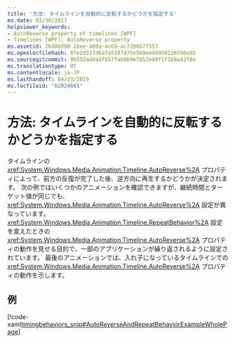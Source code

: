 ```yaml
---
title: '方法: タイムラインを自動的に反転するかどうかを指定する'
ms.date: 03/30/2017
helpviewer_keywords:
- AutoReverse property of timelines [WPF]
- Timelines [WPF], AutoReverse property
ms.assetid: 1648dd90-1bee-409a-ac69-ac729867f557
ms.openlocfilehash: 0fe2d337d8afa5197475e5b9ee40950226596e8b
ms.sourcegitcommit: 9b552addadfb57fab0b9e7852ed4f1f1b8a42f8e
ms.translationtype: HT
ms.contentlocale: ja-JP
ms.lasthandoff: 04/23/2019
ms.locfileid: "62024665"
---
```

# <a name="how-to-specify-whether-a-timeline-automatically-reverses"></a>方法: タイムラインを自動的に反転するかどうかを指定する
タイムラインの <xref:System.Windows.Media.Animation.Timeline.AutoReverse%2A> プロパティによって、前方の反復が完了した後、逆方向に再生するかどうかが決定されます。 次の例ではいくつかのアニメーションを確認できますが、継続時間とターゲット値が同じでも、<xref:System.Windows.Media.Animation.Timeline.AutoReverse%2A> 設定が異なっています。 <xref:System.Windows.Media.Animation.Timeline.RepeatBehavior%2A> 設定を変えたときの <xref:System.Windows.Media.Animation.Timeline.AutoReverse%2A> プロパティの動作を見せる目的で、一部のアプリケーションが繰り返されるように設定されています。 最後のアニメーションでは、入れ子になっているタイムラインでの <xref:System.Windows.Media.Animation.Timeline.AutoReverse%2A> プロパティの動作を示します。  
  
## <a name="example"></a>例  
 [!code-xaml[timingbehaviors_snip#AutoReverseAndRepeatBehaviorExampleWholePage](~/samples/snippets/csharp/VS_Snippets_Wpf/timingbehaviors_snip/CSharp/AutoReverseExample.xaml#autoreverseandrepeatbehaviorexamplewholepage)]

